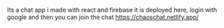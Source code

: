 Its a chat app i made with react and firebase
it is deployed here, login with google and then you can join the chat
https://chaoschat.netlify.app/
